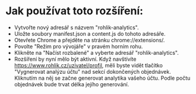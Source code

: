 # Jak používat toto rozšíření:

- Vytvořte nový adresář s názvem "rohlik-analytics".
- Uložte soubory manifest.json a content.js do tohoto adresáře.
- Otevřete Chrome a přejděte na stránku chrome://extensions/.
- Povolte "Režim pro vývojáře" v pravém horním rohu.
- Klikněte na "Načíst rozbalené" a vyberte adresář "rohlik-analytics".
- Rozšíření by nyní mělo být aktivní. Když navštívíte https://www.rohlik.cz/uzivatel/profil, měli byste vidět tlačítko "Vygnerovat analýzu účtu" nad sekcí dokončených objednávek. Kliknutím na něj se začne generovat analytika vašeho účtu. Podle počtu objednávek bude trvat délka jejího generování.
